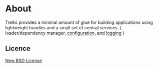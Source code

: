 # About
Trellis provides a minimal amount of glue for building applications using lightweight bundles and a small set of central services. ( loader/dependency manager, [configuration](https://github.com/mgutz/node-settings), and [logging](https://github.com/flatiron/winston) )

## Licence
[New BSD License](http://opensource.org/licenses/bsd-license.php)
